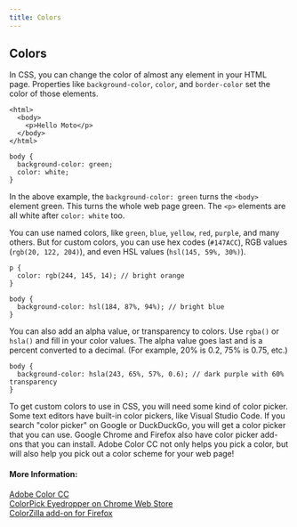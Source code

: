 ```yaml
---
title: Colors
---
```


## Colors

In CSS, you can change the color of almost any element in your HTML page. Properties like `background-color`, `color`, and `border-color` set the color of those elements.

```
<html>
  <body>
    <p>Hello Moto</p>
  </body>
</html>
```
```
body {
  background-color: green;
  color: white;
}
```

In the above example, the `background-color: green` turns the `<body>` element green. This turns the whole web page green. The `<p>` elements are all white after `color: white` too.

You can use named colors, like `green`, `blue`, `yellow`, `red`, `purple`, and many others. But for custom colors, you can use hex codes (`#147ACC`), RGB values (`rgb(20, 122, 204)`), and even HSL values (`hsl(145, 59%, 30%)`).

```
p {
  color: rgb(244, 145, 14); // bright orange
}

body {
  background-color: hsl(184, 87%, 94%); // bright blue
}
```

You can also add an alpha value, or transparency to colors. Use `rgba()` or `hsla()` and fill in your color values. The alpha value goes last and is a percent converted to a decimal. (For example, 20% is 0.2, 75% is 0.75, etc.)

```
body {
  background-color: hsla(243, 65%, 57%, 0.6); // dark purple with 60% transparency
}
```

To get custom colors to use in CSS, you will need some kind of color picker. Some text editors have built-in color pickers, like Visual Studio Code. If you search "color picker" on Google or DuckDuckGo, you will get a color picker that you can use. Google Chrome and Firefox also have color picker add-ons that you can install. Adobe Color CC not only helps you pick a color, but will also help you pick out a color scheme for your web page!

#### More Information:
<a href="https://color.adobe.com/" target="_blank">Adobe Color CC</a><br>
<a href="https://chrome.google.com/webstore/detail/colorpick-eyedropper/ohcpnigalekghcmgcdcenkpelffpdolg?hl=en" target="_blank">ColorPick Eyedropper on Chrome Web Store</a><br>
<a href="https://addons.mozilla.org/en-US/firefox/addon/colorzilla/" target="_blank">ColorZilla add-on for Firefox</a>
